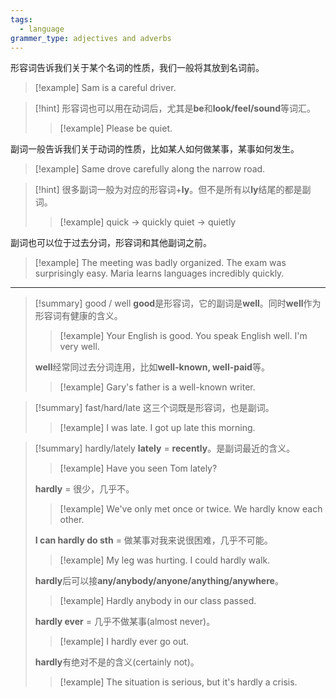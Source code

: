 ```yaml
---
tags:
  - language
grammer_type: adjectives and adverbs
---
```

形容词告诉我们关于某个名词的性质，我们一般将其放到名词前。

> [!example]
> Sam is a careful driver.

> [!hint]
> 形容词也可以用在动词后，尤其是**be**和**look/feel/sound**等词汇。
> > [!example]
> > Please be quiet.

副词一般告诉我们关于动词的性质，比如某人如何做某事，某事如何发生。

> [!example]
> Same drove carefully along the narrow road.

> [!hint]
> 很多副词一般为对应的形容词+**ly**。但不是所有以**ly**结尾的都是副词。
> > [!example]
> > quick -> quickly
> > quiet -> quietly

副词也可以位于过去分词，形容词和其他副词之前。

> [!example]
> The meeting was badly organized.
> The exam was surprisingly easy.
> Maria learns languages incredibly quickly.

---

> [!summary] good / well
> **good**是形容词，它的副词是**well**。同时**well**作为形容词有健康的含义。
> > [!example]
> > Your English is good.
> > You speak English well.
> > I'm very well.
>
> **well**经常同过去分词连用，比如**well-known, well-paid**等。
> > [!example]
> > Gary's father is a well-known writer.

> [!summary] fast/hard/late
> 这三个词既是形容词，也是副词。
> > [!example]
> > I was late.
> > I got up late this morning.

> [!summary] hardly/lately
> **lately** = **recently**。是副词最近的含义。
> > [!example]
> > Have you seen Tom lately?
> 
> **hardly** = 很少，几乎不。
> > [!example]
> > We've only met once or twice. We hardly know each other.
> 
> **I can hardly do sth** = 做某事对我来说很困难，几乎不可能。
> > [!example]
> > My leg was hurting. I could hardly walk.
> 
> **hardly**后可以接**any/anybody/anyone/anything/anywhere**。
> > [!example]
> > Hardly anybody in our class passed.
> 
> **hardly ever** = 几乎不做某事(almost never)。
> > [!example]
> > I hardly ever go out.
> 
> **hardly**有绝对不是的含义(certainly not)。
> > [!example]
> > The situation is serious, but it's hardly a crisis.